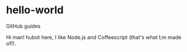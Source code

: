 # hello-world
GitHub guides

Hi man!
hubot here, I like Node.js and Coffeescript (that's what I;m made of!).
